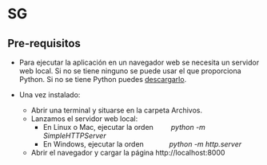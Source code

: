 # SG

## Pre-requisitos
* Para ejecutar la aplicación en un navegador web se necesita un servidor web local. Si no se tiene ninguno se puede usar el que proporciona Python. Si no se tiene Python puedes [descargarlo](https://www.python.org/downloads/).

* Una vez instalado:
  * Abrir una terminal y situarse en la carpeta Archivos.
  * Lanzamos el servidor web local:
    * En Linux o Mac, ejecutar la orden &nbsp;&nbsp;&nbsp;&nbsp;&nbsp;&nbsp;&nbsp; *python -m SimpleHTTPServer*
    * En Windows, ejecutar la orden &nbsp;&nbsp;&nbsp;&nbsp;&nbsp;&nbsp;&nbsp;&nbsp;&nbsp;&nbsp;&nbsp; *python -m http.server*
  * Abrir el navegador y cargar la página http://localhost:8000

